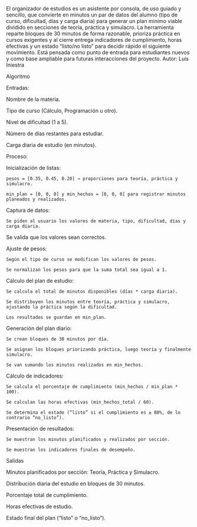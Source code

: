 El organizador de estudios es un asistente por consola, de uso guiado y sencillo, que convierte en minutos un par de datos del alumno (tipo de curso, dificultad, días y carga diaria) para generar un plan mínimo viable dividido en secciones de teoría, práctica y simulacro. La herramienta reparte bloques de 30 minutos de forma razonable, prioriza práctica en cursos exigentes y al cierre entrega indicadores de cumplimiento, horas efectivas y un estado “listo/no listo” para decidir rápido el siguiente movimiento. Está pensada como punto de entrada para estudiantes nuevos y como base ampliable para futuras interacciones del proyecto. Autor: Luis Iniestra

Algoritmo

Entradas:

  Nombre de la materia.

  Tipo de curso (Cálculo, Programación u otro).

  Nivel de dificultad (1 a 5).

  Número de días restantes para estudiar.

  Carga diaria de estudio (en minutos).

Proceso:

  Inicialización de listas:

    pesos = [0.35, 0.45, 0.20] → proporciones para teoría, práctica y simulacro.
  
    min_plan = [0, 0, 0] y min_hechos = [0, 0, 0] para registrar minutos planeados y realizados.

  Captura de datos:

    Se piden al usuario los valores de materia, tipo, dificultad, días y carga diaria.

  Se valida que los valores sean correctos.

  Ajuste de pesos:

    Según el tipo de curso se modifican los valores de pesos.

    Se normalizan los pesos para que la suma total sea igual a 1.

  Cálculo del plan de estudio:

    Se calcula el total de minutos disponibles (días * carga diaria).

    Se distribuyen los minutos entre teoría, práctica y simulacro, ajustando la práctica según la dificultad.

    Los resultados se guardan en min_plan.

  Generación del plan diario:

    Se crean bloques de 30 minutos por día.

    Se asignan los bloques priorizando práctica, luego teoría y finalmente simulacro.

    Se van sumando los minutos realizados en min_hechos.

  Cálculo de indicadores:

    Se calcula el porcentaje de cumplimiento (min_hechos / min_plan * 100).

    Se calculan las horas efectivas (min_hechos_total / 60).

    Se determina el estado (“listo” si el cumplimiento es ≥ 80%, de lo contrario “no_listo”).

  Presentación de resultados:

    Se muestran los minutos planificados y realizados por sección.

    Se muestran los indicadores finales de desempeño.

Salidas

  Minutos planificados por sección: Teoría, Práctica y Simulacro.

  Distribución diaria del estudio en bloques de 30 minutos.

  Porcentaje total de cumplimiento.

  Horas efectivas de estudio.

  Estado final del plan (“listo” o “no_listo”).
